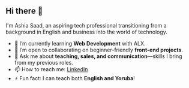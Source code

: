 ## Hi there 👋

I'm Ashia Saad, an aspiring tech professional transitioning from a background in English and business into the world of technology.  
- 🌱 I’m currently learning **Web Development** with ALX.  
- 👯 I’m open to collaborating on beginner-friendly **front-end projects**.  
- 💬 Ask me about **teaching, sales, and communication**—skills I bring from my previous roles.  
- 📫 How to reach me: [LinkedIn](https://www.linkedin.com/in/ashia-saad-726522352/)  
- ⚡ Fun fact: I can teach both **English and Yoruba**!  
